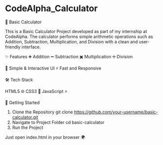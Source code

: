 # CodeAlpha_Calculator
🧮 Basic Calculator

This is a Basic Calculator Project developed as part of my internship at CodeAlpha.
The calculator performs simple arithmetic operations such as Addition, Subtraction, Multiplication, and Division with a clean and user-friendly interface.

✨ Features
➕ Addition
➖ Subtraction
✖️ Multiplication
➗ Division

🎨 Simple & Interactive UI
⚡ Fast and Responsive


🛠️ Tech Stack

HTML5 🌐
CSS3 🎨
JavaScript ⚡


🚀 Getting Started
1. Clone the Repository
git clone https://github.com/your-username/basic-calculator.git
2. Navigate to Project Folder
cd basic-calculator
3. Run the Project

Just open index.html in your browser 🌍
